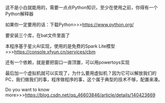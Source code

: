 这不是小白就能用的，需要一点点Python知识，至少在使用之前，你得有一个Python解释器

如果你一定要用的话：下载Python>>>https://www.python.org/

要安装三个库，在bat文件里面了

本程序基于星火AI实现，使用的是免费的Spark Lite模型>>>https://console.xfyun.cn/services/cbm

还有一个依赖，就是要把窗口一直顶置，可以用powertoys实现

最后加一个虚拟机就可以实现了，为什么要用虚拟机？因为它可以解放我们的PC，我们做我们的事，程序做程序的事，这个属于典型的技术不够，配置来凑。

Do you want to know more>>>https://blog.csdn.net/qq_46603846/article/details/140423669

